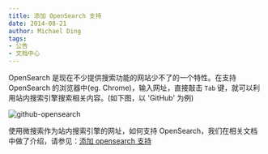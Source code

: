 ```yaml
---
title: 添加 OpenSearch 支持
date: 2014-08-21
author: Michael Ding
tags:
- 公告
- 文档中心
---
```


OpenSearch 是现在不少提供搜索功能的网站少不了的一个特性。在支持 OpenSearch 的浏览器中(eg. Chrome)，输入网址，直接敲击 `Tab` 键，就可以利用站内搜索引擎搜索相关内容。(如下图，以 'GitHub' 为例)

![github-opensearch][github-opensearch]

使用微搜索作为站内搜索引擎的网址，如何支持 OpenSearch，我们在相关文档中做了介绍，请参见：[添加 opensearch 支持][add-opensearch]


[github-opensearch]:/images/github-opensearch.png
[add-opensearch]:http://doc.tinysou.com/guides/opensearch.html

